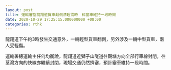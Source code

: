```yaml
---
layout: post
title: 運輸署指龍翔道貨車翻側清理需時　料塞車維持一段時間
date: 2020-10-29 17:25:15.000000000 +08:00
categories: rthk
---
```


龍翔道下午約3時發生交通意外，一輛輕型貨車翻側，另外涉及一輛中型貨車，兩人受輕傷。

運輸署總運輸主任何均衡說，龍翔道近獅子山隧道往觀塘方向全部行車線封閉，往荃灣方向的快線亦繼續封閉，現場交通仍然擠塞，預計塞車維持一段時間。
